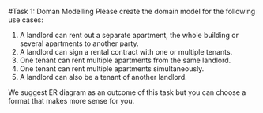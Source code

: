 #Task 1: Doman Modelling
Please create the domain model for the following use cases:
1) A landlord can rent out a separate apartment, the whole building or several apartments to another party.
2) A landlord can sign a rental contract with one or multiple tenants.
3) One tenant can rent multiple apartments from the same landlord.
4) One tenant can rent multiple apartments simultaneously.
5) A landlord can also be a tenant of another landlord.

We suggest ER diagram as an outcome of this task but you can choose a format that makes more sense for you.
